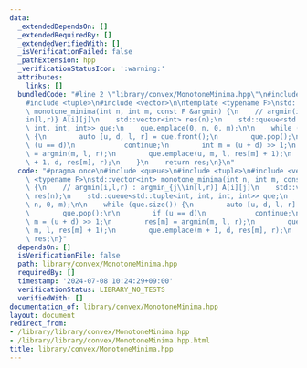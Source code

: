 ```yaml
---
data:
  _extendedDependsOn: []
  _extendedRequiredBy: []
  _extendedVerifiedWith: []
  _isVerificationFailed: false
  _pathExtension: hpp
  _verificationStatusIcon: ':warning:'
  attributes:
    links: []
  bundledCode: "#line 2 \"library/convex/MonotoneMinima.hpp\"\n#include <queue>\n\
    #include <tuple>\n#include <vector>\n\ntemplate <typename F>\nstd::vector<int>\
    \ monotone_minima(int n, int m, const F &argmin) {\n    // argmin(i,l,r) : argmin_{j\\\
    in[l,r)} A[i][j]\n    std::vector<int> res(n);\n    std::queue<std::tuple<int,\
    \ int, int, int>> que;\n    que.emplace(0, n, 0, m);\n\n    while (que.size())\
    \ {\n        auto [u, d, l, r] = que.front();\n        que.pop();\n\n        if\
    \ (u == d)\n            continue;\n        int m = (u + d) >> 1;\n        res[m]\
    \ = argmin(m, l, r);\n        que.emplace(u, m, l, res[m] + 1);\n        que.emplace(m\
    \ + 1, d, res[m], r);\n    }\n    return res;\n}\n"
  code: "#pragma once\n#include <queue>\n#include <tuple>\n#include <vector>\n\ntemplate\
    \ <typename F>\nstd::vector<int> monotone_minima(int n, int m, const F &argmin)\
    \ {\n    // argmin(i,l,r) : argmin_{j\\in[l,r)} A[i][j]\n    std::vector<int>\
    \ res(n);\n    std::queue<std::tuple<int, int, int, int>> que;\n    que.emplace(0,\
    \ n, 0, m);\n\n    while (que.size()) {\n        auto [u, d, l, r] = que.front();\n\
    \        que.pop();\n\n        if (u == d)\n            continue;\n        int\
    \ m = (u + d) >> 1;\n        res[m] = argmin(m, l, r);\n        que.emplace(u,\
    \ m, l, res[m] + 1);\n        que.emplace(m + 1, d, res[m], r);\n    }\n    return\
    \ res;\n}"
  dependsOn: []
  isVerificationFile: false
  path: library/convex/MonotoneMinima.hpp
  requiredBy: []
  timestamp: '2024-07-08 10:24:29+09:00'
  verificationStatus: LIBRARY_NO_TESTS
  verifiedWith: []
documentation_of: library/convex/MonotoneMinima.hpp
layout: document
redirect_from:
- /library/library/convex/MonotoneMinima.hpp
- /library/library/convex/MonotoneMinima.hpp.html
title: library/convex/MonotoneMinima.hpp
---
```

